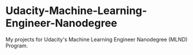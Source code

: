 # Udacity-Machine-Learning-Engineer-Nanodegree

My projects for Udacity's Machine Learning Engineer Nanodegree (MLND) Program.
